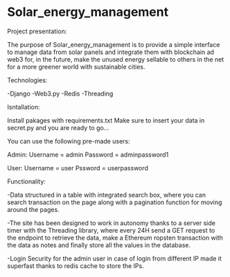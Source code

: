 # Solar_energy_management

Project presentation:

The purpose of Solar_energy_management is to provide a simple interface to manage data from solar panels and integrate them with blockchain ad web3
for, in the future, make the unused energy sellable to others in the net for a more greener world with sustainable cities.

Technologies:

-Django
-Web3.py
-Redis
-Threading

Isntallation:

Install pakages with requirements.txt
Make sure to insert your data in secret.py and you are ready to go...

You can use the following pre-made users:

Admin:
Username = admin
Password = adminpassword1

User:
Username = user
Pssword = userpassword

Functionality:

-Data structured in a table with integrated search box, where you can search transaction on the page along with a pagination function for moving around the pages.

-The site has been designed to work in autonomy thanks to a server side timer with the Threading library, where every 24H send a GET request to the endpoint to retrieve the data, make a Ethereum  ropsten transaction with the data as notes and finally store all the values in the database.

-Login Security for the admin user in case of login from different IP made it superfast thanks to redis cache to store the IPs.

